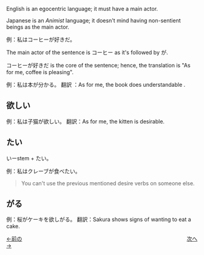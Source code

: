 English is an egocentric language; it must have a main actor.

Japanese is an *Animist* language; it doesn't mind having non-sentient beings as the main actor.

 例：私はコーヒーが好きだ。

The main actor of the sentence is コーヒー as it's followed by が.

コーヒーが好きだ is the core of the sentence; hence, the translation is "As for me, coffee is pleasing".

例：私は本が分かる。
翻訳 ：As for me, the book does understandable .

## 欲しい

例：私は子猫が欲しい。
翻訳：As for me, the kitten is desirable.

## たい
いーstem + たい。

例：私はクレーブが食べたい。　

>You can't use the previous mentioned desire verbs on someone else.

## がる

例：桜がケーキを欲しがる。
翻訳：Sakura shows signs of wanting to eat a cake.

[←前の](第8b課.md)　　　　　　　　　　　　　　　　　　　　　　　　　　　　　　　[次へ→](第10課.md)
